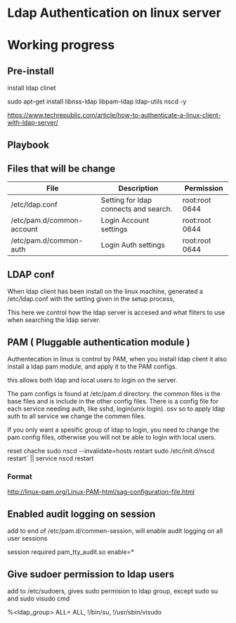 # Ldap Authentication on linux server

# Working progress

## Pre-install 

install ldap clinet

sudo apt-get install libnss-ldap libpam-ldap ldap-utils nscd -y

https://www.techrepublic.com/article/how-to-authenticate-a-linux-client-with-ldap-server/

## Playbook

## Files that will be change 

| File                  |   Description                             |   Permission     |
| ----                  |   -----------                             |   ----------     |
|   /etc/ldap.conf      | Setting for ldap connects and search.     | root:root 0644   |
|   /etc/pam.d/common-account | Login Account settings              | root:root 0644   |
|   /etc/pam.d/common-auth    | Login Auth settings                 | root:root 0644   |



## LDAP conf

When ldap client has been install on the linux machine, generated a /etc/ldap.conf with the setting given in the setup process,

This here we control how the ldap server is accesed and what fliters to use when searching the ldap server.

## PAM ( Pluggable authentication module )

Authentecation in linux is control by PAM, when you install ldap client it also install a ldap pam module, and apply it to the PAM configs.

this allows both ldap and local users to login on the server.

The pam configs is found at /etc/pam.d directory. the common files is the base files and is include in the other config files.
There is a config file for each service needing auth, like sshd, login(unix login). osv
so to apply ldap auth to all service we change the commen files.

If you only want a spesific group of ldap to login, you need to change the pam config files, otherwise you will not be able to login with local users.

reset chache    sudo nscd --invalidate=hosts
restart       sudo /etc/init.d/nscd restart´   ||    service nscd restart

### Format

http://linux-pam.org/Linux-PAM-html/sag-configuration-file.html

## Enabled audit logging on session

add to end of /etc/pam.d/commen-session,  will enable audit logging on all user sessions

session required pam_tty_audit.so enable=*

## Give sudoer permission to ldap users

add to /etc/sudoers,  gives sudo permision to ldap group, except sudo su and sudo visudo cmd

%<ldap_group> ALL= ALL, !/bin/su, !/usr/sbin/visudo

